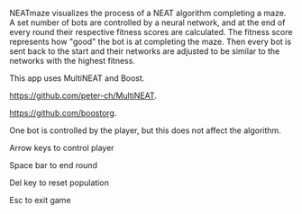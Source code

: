 NEATmaze visualizes the process of a NEAT algorithm completing a maze. A set number of bots are controlled by a neural network, 
and at the end of every round their respective fitness scores are calculated. The fitness score represents how "good" the bot is 
at completing the maze. Then every bot is sent back to the start and their networks are adjusted to be similar to the networks 
with the highest fitness. 

This app uses MultiNEAT and Boost.

https://github.com/peter-ch/MultiNEAT.

https://github.com/boostorg.


One bot is controlled by the player, but this does not affect the algorithm.

Arrow keys to control player

Space bar to end round

Del key to reset population

Esc to exit game
